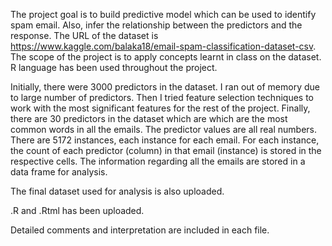 The project goal is to build predictive model which can be used to identify spam email. Also, infer the relationship between the predictors and the response. The URL of the dataset is https://www.kaggle.com/balaka18/email-spam-classification-dataset-csv. The scope of the project is to apply concepts learnt in class on the dataset. R language has been used throughout the project.

Initially, there were 3000 predictors in the dataset. I ran out of memory due to large number of predictors. Then I tried feature selection techniques to work with the most significant features for the rest of the project. Finally, there are 30 predictors in the dataset which are which are the most common words in all the emails. The predictor values are all real numbers. There are 5172 instances, each instance for each email. For each instance, the count of each predictor (column) in that email (instance) is stored in the respective cells. The information regarding all the emails are stored in a data frame for analysis. 

The final dataset used for analysis is also uploaded.

.R and .Rtml has been uploaded.

Detailed comments and interpretation are included in each file.
